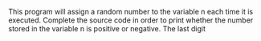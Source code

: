 This program will assign a random number to the variable n each time it is executed. Complete the source code in order to print whether the number stored in the variable n is positive or negative.
The last digit
